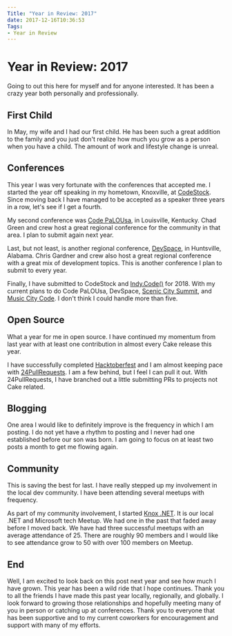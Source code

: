 ```yaml
---
Title: "Year in Review: 2017"
date: 2017-12-16T10:36:53
Tags: 
- Year in Review
---
```

# Year in Review: 2017

Going to out this here for myself and for anyone interested. It has been a crazy year both personally and professionally.

## First Child

In May, my wife and I had our first child. He has been such a great addition to the family and you just don't realize how much you grow as a person when you have a child. The amount of work and lifestyle change is unreal.

## Conferences

This year I was very fortunate with the conferences that accepted me. I started the year off speaking in my hometown, Knoxville, at [CodeStock](http://www.codestock.org/). Since moving back I have managed to be accepted as a speaker three years in a row, let's see if I get a fourth.

My second conference was [Code PaLOUsa](http://www.codepalousa.com/), in Louisville, Kentucky. Chad Green and crew host a great regional conference for the community in that area. I plan to submit again next year.

Last, but not least, is another regional conference, [DevSpace](https://www.devspaceconf.com/), in Huntsville, Alabama. Chris Gardner and crew also host a great regional conference with a great mix of development topics. This is another conference I plan to submit to every year.

Finally, I have submitted to CodeStock and [Indy.Code()](https://indycode.amegala.com/) for 2018. With my current plans to do Code PaLOUsa, DevSpace, [Scenic City Summit](https://www.sceniccitysummit.com/), and [Music City Code](https://www.musiccitycode.com/). I don't think I could handle more than five.

## Open Source

What a year for me in open source. I have continued my momentum from last year with at least one contribution in almost every Cake release this year.

I have successfully completed [Hacktoberfest](https://hacktoberfest.digitalocean.com/) and I am almost keeping pace with [24PullRequests](https://24pullrequests.com/). I am a few behind, but I feel I can pull it out. With 24PullRequests, I have branched out a little submitting PRs to projects not Cake related.  

## Blogging

One area I would like to definitely improve is the frequency in which I am posting. I do not yet have a rhythm to posting and I never had one established before our son was born. I am going to focus on at least two posts a month to get me flowing again.

## Community

This is saving the best for last. I have really stepped up my involvement in the local dev community.  I have been attending several meetups with frequency.

As part of my community involvement, I started [Knox .NET](https://www.meetup.com/Knox-NET/). It is our local .NET and Microsoft tech Meetup. We had one in the past that faded away before I moved back. We have had three successful meetups with an average attendance of 25. There are roughly 90 members and I would like to see attendance grow to 50 with over 100 members on Meetup.

## End

Well, I am excited to look back on this post next year and see how much I have grown. This year has been a wild ride that I hope continues. Thank you to all the friends I have made this past year locally, regionally, and globally. I look forward to growing those relationships and hopefully meeting many of you in person or catching up at conferences. Thank you to everyone that has been supportive and to my current coworkers for encouragement and support with many of my efforts.
